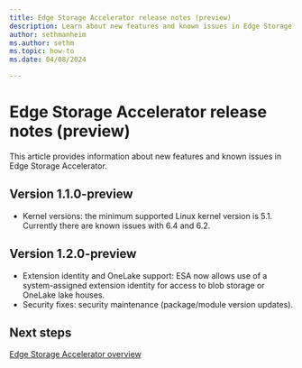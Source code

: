```yaml
---
title: Edge Storage Accelerator release notes (preview)
description: Learn about new features and known issues in Edge Storage Accelerator.
author: sethmanheim
ms.author: sethm
ms.topic: how-to
ms.date: 04/08/2024

---
```


# Edge Storage Accelerator release notes (preview)

This article provides information about new features and known issues in Edge Storage Accelerator.

## Version 1.1.0-preview

- Kernel versions: the minimum supported Linux kernel version is 5.1. Currently there are known issues with 6.4 and 6.2.

## Version 1.2.0-preview

- Extension identity and OneLake support: ESA now allows use of a system-assigned extension identity for access to blob storage or OneLake lake houses.
- Security fixes: security maintenance (package/module version updates).

## Next steps

[Edge Storage Accelerator overview](overview.md)
